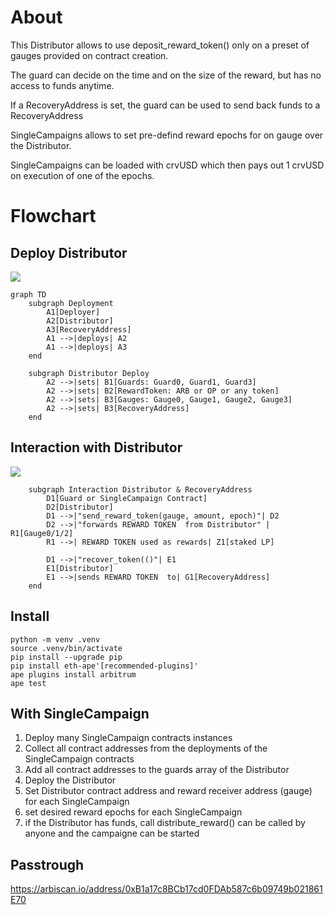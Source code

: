 # About

This Distributor allows to use deposit_reward_token() only on a preset of gauges provided on contract creation. 

The guard can decide on the time and on the size of the reward, but has no access to funds anytime.

If a RecoveryAddress is set, the guard can be used to send back funds to a RecoveryAddress

SingleCampaigns allows to set pre-defind reward epochs for on gauge over the Distributor.

SingleCampaigns can be loaded with crvUSD which then pays out 1 crvUSD on execution of one of the epochs.


# Flowchart

## Deploy Distributor


[![](https://mermaid.ink/img/pako:eNp9UlFvgjAQ_ivkntHQMpD2YYmGxKdli_Np4EO1NyVKMQW2MfW_rwWWsWXah37tfXffXe96gk0hETikaqvFcecs41Q5ZpX1ujPEeDwUTY6q6gi7piTpzKhXAytN4qysdLauq-IX4ScL3BRvqJuplBrLckgSZzS6P8tWrzwblRuc33GoZKr-1vmTuq95WFmrU2JlRGYkmddCy5I7LXpuh6RHf3UtkJpnvBuPZbFHxZ3pYuaYZI9PdheqcSprvxrtJ3NRb9GmtWjTWiQ90h79GwL_d7HtBriQo85FJs0wT5ZIodphjilwc5RC71Mz5IvxE6ZHz43aAK90jS7oot7ugL-KQ2lu9VGKCuNMmLbm3y5HoV6KYngFfoIP4JNgTCMvJEFAmUcZoy40wKkxR_6dx5jPJlFIg4sLn228Nw6jwGNhFLIgiPyQEBdQZmZoD90_bL_j5QuuJci8?type=png)](https://mermaid.live/edit#pako:eNp9UlFvgjAQ_ivkntHQMpD2YYmGxKdli_Np4EO1NyVKMQW2MfW_rwWWsWXah37tfXffXe96gk0hETikaqvFcecs41Q5ZpX1ujPEeDwUTY6q6gi7piTpzKhXAytN4qysdLauq-IX4ScL3BRvqJuplBrLckgSZzS6P8tWrzwblRuc33GoZKr-1vmTuq95WFmrU2JlRGYkmddCy5I7LXpuh6RHf3UtkJpnvBuPZbFHxZ3pYuaYZI9PdheqcSprvxrtJ3NRb9GmtWjTWiQ90h79GwL_d7HtBriQo85FJs0wT5ZIodphjilwc5RC71Mz5IvxE6ZHz43aAK90jS7oot7ugL-KQ2lu9VGKCuNMmLbm3y5HoV6KYngFfoIP4JNgTCMvJEFAmUcZoy40wKkxR_6dx5jPJlFIg4sLn228Nw6jwGNhFLIgiPyQEBdQZmZoD90_bL_j5QuuJci8)
```
graph TD
    subgraph Deployment
        A1[Deployer]
        A2[Distributor]
        A3[RecoveryAddress]
        A1 -->|deploys| A2
        A1 -->|deploys| A3
    end

    subgraph Distributor Deploy
        A2 -->|sets| B1[Guards: Guard0, Guard1, Guard3]
        A2 -->|sets| B2[RewardToken: ARB or OP or any token]
        A2 -->|sets| B3[Gauges: Gauge0, Gauge1, Gauge2, Gauge3]
        A2 -->|sets| B3[RecoveryAddress]
    end
```

## Interaction with Distributor

[![](https://mermaid.ink/img/pako:eNp1Uu9r2zAQ_VeO-zA6cNPITuzaHwalNmVsbMMtDBqNolqKY1JLRj-2pXH-98l11rpl0yfd3XtP7-60x0pxgRnWmnUbuMmpBH-Mux8TH6UVmlW2URLyxljd3DurNLyDUlTqp9C7C861MGbkDScnqyvHNAcPu25k_SAuWduxppZwqaQd1H5M0OFqojstEDg9_dBTNELyOy1-eck7q7ZCntTM1SIA1ionbQCiU9XmPcXei02Fj_y10gPXQFl8vyhzuPn6qfgCsNaqnbZEEXoovfdBfH5GzsKJmXI081rCGcGBGRi9mR5uycpYtvXZz9-eyf_oSI-jO3Zz8mS9IC_AgvxnJsWoMEzkbTtW9XBFVm-2cuR6PJVUYoCt0C1ruF_4fihRtBvRCoqZv3KmtxSpPHgc8y9f72SFmdVOBKiVqzeYrdmD8ZHrOLMib5j_JO1ztmPyVqn2L8WHmO3xN2YkDmfncXyeLtIkWoSLJA5wh1m0iGZLEqVpmpAwmYfxIcDHJ4H5bJlEaRyGvkCiZUSWhz8WSM99?type=png)](https://mermaid.live/edit#pako:eNp1Uu9r2zAQ_VeO-zA6cNPITuzaHwalNmVsbMMtDBqNolqKY1JLRj-2pXH-98l11rpl0yfd3XtP7-60x0pxgRnWmnUbuMmpBH-Mux8TH6UVmlW2URLyxljd3DurNLyDUlTqp9C7C861MGbkDScnqyvHNAcPu25k_SAuWduxppZwqaQd1H5M0OFqojstEDg9_dBTNELyOy1-eck7q7ZCntTM1SIA1ionbQCiU9XmPcXei02Fj_y10gPXQFl8vyhzuPn6qfgCsNaqnbZEEXoovfdBfH5GzsKJmXI081rCGcGBGRi9mR5uycpYtvXZz9-eyf_oSI-jO3Zz8mS9IC_AgvxnJsWoMEzkbTtW9XBFVm-2cuR6PJVUYoCt0C1ruF_4fihRtBvRCoqZv3KmtxSpPHgc8y9f72SFmdVOBKiVqzeYrdmD8ZHrOLMib5j_JO1ztmPyVqn2L8WHmO3xN2YkDmfncXyeLtIkWoSLJA5wh1m0iGZLEqVpmpAwmYfxIcDHJ4H5bJlEaRyGvkCiZUSWhz8WSM99)

```graph TD
    subgraph Interaction Distributor & RecoveryAddress
        D1[Guard or SingleCampaign Contract]
        D2[Distributor]
        D1 -->|"send_reward_token(gauge, amount, epoch)"| D2
        D2 -->|"forwards REWARD TOKEN  from Distributor" | R1[Gauge0/1/2]
        R1 -->| REWARD TOKEN used as rewards| Z1[staked LP]
      
        D1 -->|"recover_token(()"| E1
        E1[Distributor]
        E1 -->|sends REWARD TOKEN  to| G1[RecoveryAddress]
    end

```

## Install

```
python -m venv .venv
source .venv/bin/activate
pip install --upgrade pip
pip install eth-ape'[recommended-plugins]'
ape plugins install arbitrum
ape test
```

## With SingleCampaign

1. Deploy many SingleCampaign contracts instances
2. Collect all contract addresses from the deployments of the SingleCampaign contracts
3. Add all contract addresses to the guards array of the Distributor
4. Deploy the Distributor
5. Set Distributor contract address and reward receiver address (gauge) for each SingleCampaign
6. set desired reward epochs for each SingleCampaign
7. if the Distributor has funds, call distribute_reward() can be called by anyone and the campaigne can be started 


## Passtrough 

https://arbiscan.io/address/0xB1a17c8BCb17cd0FDAb587c6b09749b021861E70